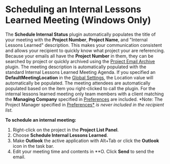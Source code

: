 # Scheduling an Internal Lessons Learned Meeting (Windows Only)

The **Schedule Internal Status** plugin automatically populates the title of your meeting with the **Project Number**, **Project Name**, and "Internal Lessons Learned" description. This makes your communication consistent and allows your recipient to quickly know what project your are referencing. Because your emails all have the **Project Number** in them, they can be searched by project or quickly archived using the [Project Email Archive](<ProjectEmailArchive.md>) plugin. The meeting description is automatically populated with the standard Internal Lessons Learned Meeting Agenda. If you specified an **DefaultMeetingLocation** in the [Global Settings](<GlobalSettings.md>), the Location value will automatically be populated. The meeting attendees are automatically populated based on the item you right-clicked to call the plugin. For the internal lessons learned meeting only team members with a client matching the **Managing Company** specified in [Preferences](<Preferences.md>) are included.  *Note: The Project Manager specified in [Preferences*](<Preferences.md>) *is never included in the recipient list.*

**To schedule an internal meeting:**

1. Right-click on the project in the **Project List Panel**.
2. Choose **Schedule Internal Lessons Learned**.
3. Make **Outlook** the active application with Alt+Tab or click the **Outlook** icon in the task bar.
4. Edit your meeting time and contents in **O. Click **Send** to send the email.